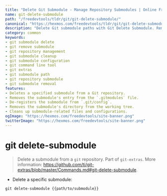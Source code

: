 ```yaml
---
title: "Delete Git Submodule - Manage Repository Submodules | Online Free DevTools by Hexmos"
name: git-delete-submodule
path: "/freedevtools/tldr/git/git-delete-submodule/"
canonical: "https://hexmos.com/freedevtools/tldr/git/git-delete-submodule/"
description: "Delete Git submodule paths with Git Delete Submodule. Remove submodule configurations and clean up repository. Free online tool, no registration required."
category: common
keywords:
- git submodule delete
- git remove submodule
- git repository management
- git submodule cleanup
- git submodule configuration
- git command line tool
- git extras
- git submodule path
- git repository submodule
- git submodule removal
features:
- Deletes a specified submodule from a Git repository.
- Removes the submodule's entry from the `.gitmodules` file.
- De-registers the submodule from `.git/config`.
- Removes the submodule's directory from the working tree.
- Cleans up submodule-related files and configurations.
ogImage: "https://hexmos.com/freedevtools/site-banner.png"
twitterImage: "https://hexmos.com/freedevtools/site-banner.png"
---
```


# git delete-submodule

> Delete a submodule from a `git` repository.
> Part of `git-extras`.
> More information: <https://github.com/tj/git-extras/blob/master/Commands.md#git-delete-submodule>.

- Delete a specific submodule:

`git delete-submodule {{path/to/submodule}}`

